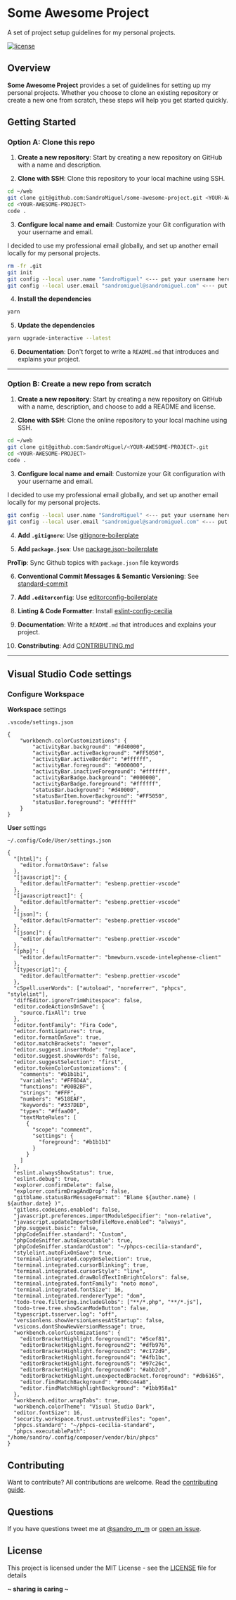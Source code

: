 # Some Awesome Project

A set of project setup guidelines for my personal projects.

[![license](https://img.shields.io/badge/License-MIT-blue.svg?style=flat)](LICENSE)

## Overview

**Some Awesome Project** provides a set of guidelines for setting up my personal projects. Whether you choose to clone an existing repository or create a new one from scratch, these steps will help you get started quickly.

## Getting Started

### Option A: Clone this repo

1. **Create a new repository**: Start by creating a new repository on GitHub with a name and description.

2. **Clone with SSH**: Clone this repository to your local machine using SSH.

```sh
cd ~/web
git clone git@github.com:SandroMiguel/some-awesome-project.git <YOUR-AWESOME-PROJECT>
cd <YOUR-AWESOME-PROJECT>
code .
```

3. **Configure local name and email**: Customize your Git configuration with your username and email.

I decided to use my professional email globally, and set up another email locally for my personal projects.

```sh
rm -fr .git
git init
git config --local user.name "SandroMiguel" <--- put your username here
git config --local user.email "sandromiguel@sandromiguel.com" <--- put your email here
```

4. **Install the dependencies**

```sh
yarn
```

5. **Update the dependencies**

```sh
yarn upgrade-interactive --latest
```

6. **Documentation**: Don't forget to write a `README.md` that introduces and explains your project.

---

### Option B: Create a new repo from scratch

1. **Create a new repository**: Start by creating a new repository on GitHub with a name, description, and choose to add a README and license.

2. **Clone with SSH**: Clone the online repository to your local machine using SSH.

```sh
cd ~/web
git clone git@github.com:SandroMiguel/<YOUR-AWESOME-PROJECT>.git
cd <YOUR-AWESOME-PROJECT>
code .
```

3. **Configure local name and email**: Customize your Git configuration with your username and email.

I decided to use my professional email globally, and set up another email locally for my personal projects.

```sh
git config --local user.name "SandroMiguel" <--- put your username here
git config --local user.email "sandromiguel@sandromiguel.com" <--- put your email here
```

4. **Add `.gitignore`**: Use [gitignore-boilerplate](https://github.com/SandroMiguel/gitignore-boilerplate)

5. **Add `package.json`**: Use [package.json-boilerplate](https://github.com/SandroMiguel/package.json-boilerplate)

**ProTip**: Sync Github topics with `package.json` file keywords

6. **Conventional Commit Messages & Semantic Versioning**: See [standard-commit](https://github.com/SandroMiguel/standard-commit)

7. **Add `.editorconfig`**: Use [editorconfig-boilerplate](https://github.com/SandroMiguel/editorconfig-boilerplate)

8. **Linting & Code Formatter**: Install [eslint-config-cecilia](https://github.com/SandroMiguel/eslint-config-cecilia)

9. **Documentation**: Write a `README.md` that introduces and explains your project.

10. **Constributing**: Add [CONTRIBUTING.md](CONTRIBUTING.md)

---

## Visual Studio Code settings

### Configure Workspace

**Workspace** settings

`.vscode/settings.json`

```
{
    "workbench.colorCustomizations": {
        "activityBar.background": "#d40000",
        "activityBar.activeBackground": "#FF5050",
        "activityBar.activeBorder": "#ffffff",
        "activityBar.foreground": "#000000",
        "activityBar.inactiveForeground": "#ffffff",
        "activityBarBadge.background": "#000000",
        "activityBarBadge.foreground": "#ffffff",
        "statusBar.background": "#d40000",
        "statusBarItem.hoverBackground": "#FF5050",
        "statusBar.foreground": "#ffffff"
    }
}
```

**User** settings

`~/.config/Code/User/settings.json`

```
{
  "[html]": {
    "editor.formatOnSave": false
  },
  "[javascript]": {
    "editor.defaultFormatter": "esbenp.prettier-vscode"
  },
  "[javascriptreact]": {
    "editor.defaultFormatter": "esbenp.prettier-vscode"
  },
  "[json]": {
    "editor.defaultFormatter": "esbenp.prettier-vscode"
  },
  "[jsonc]": {
    "editor.defaultFormatter": "esbenp.prettier-vscode"
  },
  "[php]": {
    "editor.defaultFormatter": "bmewburn.vscode-intelephense-client"
  },
  "[typescript]": {
    "editor.defaultFormatter": "esbenp.prettier-vscode"
  },
  "cSpell.userWords": ["autoload", "noreferrer", "phpcs", "stylelint"],
  "diffEditor.ignoreTrimWhitespace": false,
  "editor.codeActionsOnSave": {
    "source.fixAll": true
  },
  "editor.fontFamily": "Fira Code",
  "editor.fontLigatures": true,
  "editor.formatOnSave": true,
  "editor.matchBrackets": "never",
  "editor.suggest.insertMode": "replace",
  "editor.suggest.showWords": false,
  "editor.suggestSelection": "first",
  "editor.tokenColorCustomizations": {
    "comments": "#b1b1b1",
    "variables": "#FF6D4A",
    "functions": "#00B2BF",
    "strings": "#FFF",
    "numbers": "#518EAF",
    "keywords": "#337DED",
    "types": "#ffaa00",
    "textMateRules": [
      {
        "scope": "comment",
        "settings": {
          "foreground": "#b1b1b1"
        }
      }
    ]
  },
  "eslint.alwaysShowStatus": true,
  "eslint.debug": true,
  "explorer.confirmDelete": false,
  "explorer.confirmDragAndDrop": false,
  "gitblame.statusBarMessageFormat": "Blame ${author.name} ( ${author.date} )",
  "gitlens.codeLens.enabled": false,
  "javascript.preferences.importModuleSpecifier": "non-relative",
  "javascript.updateImportsOnFileMove.enabled": "always",
  "php.suggest.basic": false,
  "phpCodeSniffer.standard": "Custom",
  "phpCodeSniffer.autoExecutable": true,
  "phpCodeSniffer.standardCustom": "~/phpcs-cecilia-standard",
  "stylelint.autoFixOnSave": true,
  "terminal.integrated.copyOnSelection": true,
  "terminal.integrated.cursorBlinking": true,
  "terminal.integrated.cursorStyle": "line",
  "terminal.integrated.drawBoldTextInBrightColors": false,
  "terminal.integrated.fontFamily": "noto mono",
  "terminal.integrated.fontSize": 16,
  "terminal.integrated.rendererType": "dom",
  "todo-tree.filtering.includeGlobs": ["**/*.php", "**/*.js"],
  "todo-tree.tree.showScanModeButton": false,
  "typescript.tsserver.log": "off",
  "versionlens.showVersionLensesAtStartup": false,
  "vsicons.dontShowNewVersionMessage": true,
  "workbench.colorCustomizations": {
    "editorBracketHighlight.foreground1": "#5cef81",
    "editorBracketHighlight.foreground2": "#dfb976",
    "editorBracketHighlight.foreground3": "#c172d9",
    "editorBracketHighlight.foreground4": "#4fb1bc",
    "editorBracketHighlight.foreground5": "#97c26c",
    "editorBracketHighlight.foreground6": "#abb2c0",
    "editorBracketHighlight.unexpectedBracket.foreground": "#db6165",
    "editor.findMatchBackground": "#00cc44a8",
    "editor.findMatchHighlightBackground": "#1bb958a1"
  },
  "workbench.editor.wrapTabs": true,
  "workbench.colorTheme": "Visual Studio Dark",
  "editor.fontSize": 16,
  "security.workspace.trust.untrustedFiles": "open",
  "phpcs.standard": "~/phpcs-cecilia-standard",
  "phpcs.executablePath": "/home/sandro/.config/composer/vendor/bin/phpcs"
}

```

## Contributing

Want to contribute? All contributions are welcome. Read the [contributing guide](CONTRIBUTING.md).

## Questions

If you have questions tweet me at [@sandro_m_m](https://twitter.com/sandro_m_m) or [open an issue](../../issues/new).

## License

This project is licensed under the MIT License - see the [LICENSE](LICENSE) file for details

**~ sharing is caring ~**
